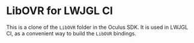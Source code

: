 # LibOVR for LWJGL CI

This is a clone of the `LibOVR` folder in the Oculus SDK. It is used in LWJGL CI, as a convenient way to build the `LibOVR` bindings.